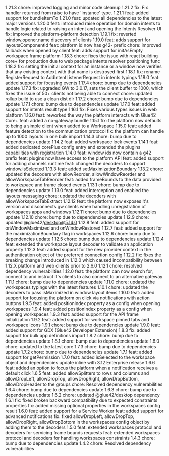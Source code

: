 1.21.3
chore: improved logging and minor code cleanup
1.21.2
fix: Fix handler returned from raise to have 'instance' type.
1.21.1
feat: added support for bundleItemTo
1.21.0
feat: updated all dependencies to the latest major versions
1.20.0
feat: introduced raise operation for domain intents to handle logic related to raising an intent and opening the Intents Resolver UI 
fix: improved the platform-platform detection
1.19.1
fix: reverted window.opener.name discovery of clients
1.19.0
feat: adds support for layoutsComponentId
feat: platform id now has g42- prefix
chore: improved fallback when opened by client
feat: adds support for initAsEmpty workspace frame platform
1.18.3
chore: fixes the issue with react building core+ for production due to web package intents resolver positioning func
1.18.2
fix: setting the initial context for an instance or a window now verifies that any existing context with that name is destroyed first 
1.18.1
fix: rename RegisterRequest to AddIntentListenerRequest in intents typings 
1.18.0
feat: added support for focusing events
1.17.4
chore: bump due to dependencies update
1.17.3
fix: upgraded GW to 3.0.17, sets the client buffer to 1000, which fixes the issue of 50+ clients not being able to connect
chore: updated rollup build to use a clean dist dir
1.17.2
chore: bump due to dependencies update
1.17.1
chore: bump due to dependencies update
1.17.0
feat: added support for intents result type
1.16.1
fix: Fixes various types issues in web platform
1.16.0
feat: reworked the way the platform interacts with Glue42 Core+
feat: added a no-gateway bundle
1.15.1
fix: the platform now defaults to being a simple client when added to a Workspace
1.15.0
feat: added feature detection to the communication protocol
fix: the platform can handle up to 1000 layouts in one bulk import
1.14.3
chore: bump due to dependencies update
1.14.2
feat: added workspace lock events
1.14.1
feat: added dedicated corePlus config entry and extended the plugins capabilities with registration
1.14.0
feat: window ids now contain a g42 prefix
feat: plugins now have access to the platform API
feat: added support for adding channels runtime
feat: changed the decoders to support window.isSelected
1.13.3
feat: added setMaximizationBoundary
1.13.2
chore: updated the decoders with allowReorder, allowWindowReorder and allowWorkspaceTabReorder
feat: added frameBounds to the data provided to workspace and frame closed events
1.13.1
chore: bump due to dependencies update
1.13.0
feat: added interception and enabled the layouts messaging
chore: updated the decoders with allowWorkspaceTabExtract
1.12.12
feat: the platform now exposes it's version and disconnects gw clients when handling unregistration of workspaces apps and windows
1.12.11
chore: bump due to dependencies update
1.12.10
chore: bump due to dependencies update
1.12.9
chore: updated @glue42/desktop@5.14.0
1.12.8
feat: added support for onWindowMaximized and onWindowRestored
1.12.7
feat: added support for the maximizationBoundary flag in workspaces
1.12.6
chore: bump due to dependencies update
1.12.5
chore: bump due to dependencies update
1.12.4
feat: extended the workspace layout decoder to validate an application property
1.12.3
feat: added support for the new provider context in the authentication object of the preferred connection config
1.12.2
fix: fixes the breaking change introduced in 1.12.0 which caused incompatibility between 1.12.X platform and web clients prior to 2.6.0
1.12.1
chore: resolved dependency vulnerabilities
1.12.0
feat: the platform can now search for, connect to and instruct it's clients to also connect to an alternative gateway 
1.11.1
chore: bump due to dependencies update
1.11.0
chore: updated the workspaces typings with the latest features
1.10.1 
chore: updated the decoders to pass isMaximized in window layout items
1.10.0
feat: added support for focusing the platform on click via notifications with action buttons
1.9.5
feat: added positionIndex property as a config when opening workspaces
1.9.4
feat: added positionIndex property as a config when opening workspaces
1.9.3
feat: added support for the API frame initialization
1.9.2
feat: added support for workspace pinned tabs and workspace icons
1.9.1
chore: bump due to dependencies update
1.9.0
feat: added support for GDX (Glue42 Developer Extension)
1.8.3
fix: added support for bulk app definitions import
1.8.2
chore: bump due to dependencies update
1.8.1
chore: bump due to dependencies update
1.8.0
chore: updated to the latest core
1.7.3
chore: bump due to dependencies update
1.7.2
chore: bump due to dependencies update
1.7.1
feat: added support for getPermission
1.7.0
feat: added isSelected to the workspace object and dependencies update inline with 3.12 Enterprise release
1.6.6
feat: added an option to focus the platform when a notification receives a default click
1.6.5
feat: added allowSplitters to rows and columns and allowDropLeft, allowDropTop, allowDropRight, allowDropBottom, allowDropHeader to the groups
chore: Resolved dependency vulnerabilities
1.6.4
chore: bump due to dependencies update
1.6.3
chore: bump due to dependencies update
1.6.2
chore: updated @glue42/desktop dependency
1.6.1
fix: fixed broken backward compatibility due to expected constraints properties
fix: added missing optional properties in the workspaces config result
1.6.0
feat: added support for a Service Worker
feat: added support for advanced notifications
fix: fixed allowDropLeft, allowDropTop, allowDropRight, allowDropBottom in the workspaces config object by adding them to the decoders
1.5.0
feat: extended workspaces protocol and decoders for servicing frame bounds requests
feat: extended workspaces protocol and decoders for handling workspaces constraints
1.4.3
chore: bump due to dependencies update
1.4.2
chore: Resolved dependency vulnerabilities

